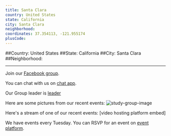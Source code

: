 ```yaml
---
title: Santa Clara
country: United States
state: California
city: Santa Clara
neighborhood: 
coordinates: 37.354113, -121.955174
plusCode:
---
```


##Country: United States
##State: California
##City: Santa Clara
##Neighborhood: 
*****
Join our [Facebook group](https://www.facebook.com/groups/free.code.camp.santa.clara).

You can chat with us on [chat app]().

Our Group leader is [leader]()

Here are some pictures from our recent events:
![study-group-image](https://scontent-dft4-2.xx.fbcdn.net/v/t31.0-8/16487246_10154555617494081_8723300395177677824_o.jpg?oh=4c881ce523638a5b70efae367009d90b&oe=594C9D55)

Here's a stream of one of our recent events:
[video hosting platform embed]

We have events every Tuesday. You can RSVP for an event on [event platform]().
